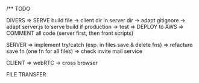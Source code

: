 
/** TODO

DIVERS
    => SERVE build file
        -> client dir in server dir
        -> adapt gitignore
        -> adapt server.js to serve build if production
        -> test
    => DEPLOY to AWS
    => COMMENT all code (server first, then front scripts)


SERVER
    => implement try/catch (esp. in files save & delete fns)
    => refacture save fn (one fn for all files)
    => check invite mail service

CLIENT
    => webRTC
        -> cross browser

FILE TRANSFER

